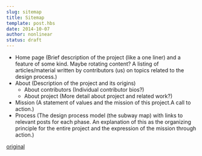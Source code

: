 ```yaml
---
slug: sitemap
title: Sitemap
template: post.hbs
date: 2014-10-07
author: nonlinear
status: draft
---
```

- Home page (Brief description of the project (like a one liner) and a feature of some kind. Maybe rotating content? A listing of articles/material written by contributors (us) on topics related to the design process.)
- About (Description of the project and its origins)
  - About contributors (Individual contributor bios?)
  - About project (More detail about project and related work?)
- Mission (A statement of values and the mission of this project.A call to action.)
- Process (The design process model (the subway map) with links to relevant posts for each phase. An explanation of this as the organizing principle for the entire project and the expression of the mission through action.)

[original](https://docs.google.com/document/d/1R7QnPI7dedX0yxMpC8KhF54fGNsk8_p6g3qIXUsv1p4/edit)